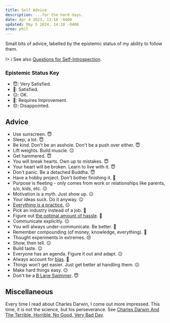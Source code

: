 ```yaml
---
title: Self Advice
description: ...for the hard days.
date: Apr 4 2023, 13:10 -0400
updated: May 5 2024, 14:18 -0400
area: phil
---
```


Small bits of advice, labelled by the epistemic status of my ability to follow them.

!> :information_source: See also [Questions for Self-Introspection](/kb/questions-for-self-introspection).

### Epistemic Status Key

- :innocent:: Very Satisfied.
- :slightly_smiling_face:: Satisfied.
- :neutral_face:: OK.
- :grimacing:: Requires Improvement.
- :disappointed:: Disappointed.

## Advice

- Use sunscreen. :innocent:
- Sleep, a lot. :innocent:
- Be kind. Don't be an asshole. Don't be a push over either. :innocent:
- Lift weights. Build muscle. :neutral_face:
- Get hammered. :innocent:
- You will break hearts. Own up to mistakes. :innocent:
- Your heart will be broken. Learn to live with it. :innocent:
- Don't panic. Be a detached Buddha. :innocent:
- Have a hobby project. Don't bother finishing it. :slightly_smiling_face:
- Purpose is fleeting - only comes from work or relationships like parents, s/o, kids, etc. :neutral_face:
- Motivation is a myth. Just show up. :neutral_face:
- Your ideas suck. Do it anyway. :neutral_face:
- [Everything is a practice.](https://luxagraf.net/essay/everything-is-a-practice) :neutral_face:
- Pick an industry instead of a job. :slightly_smiling_face:
- Figure out [the optimal amount of hassle](https://www.collaborativefund.com/blog/the-optimal-amount-of-hassle/). :grimacing:
- Communicate explicitly. :neutral_face:
- You will always under-communicate. Be better. :grimacing:
- Remember compounding (of money, knowledge, everything). :slightly_smiling_face:
- Thought experiments in extremes. :disappointed:
- Show, then tell. :neutral_face:
- Build taste. :neutral_face:
- Everyone has an agenda. Figure it out and adapt. :neutral_face:
- Always account for [bias](/kb/mother-of-all-bias-models). :slightly_smiling_face:
- Things won’t get easier. Just get better at handling them. :neutral_face:
- Make hard things easy. :neutral_face:
- Don't be a [B Lane Swimmer](https://web.archive.org/web/20240313174622/https://holly.witteman.ca/the-b-lane-swimmer/). :innocent:

## Miscellaneous

Every time I read about Charles Darwin, I come out more impressed. This time, it is not the science, but his perseverance. See [Charles Darwin And The Terrible, Horrible, No Good, Very Bad Day](https://www.npr.org/sections/krulwich/2012/10/18/163181524/charles-darwin-and-the-terrible-horrible-no-good-very-bad-day).
